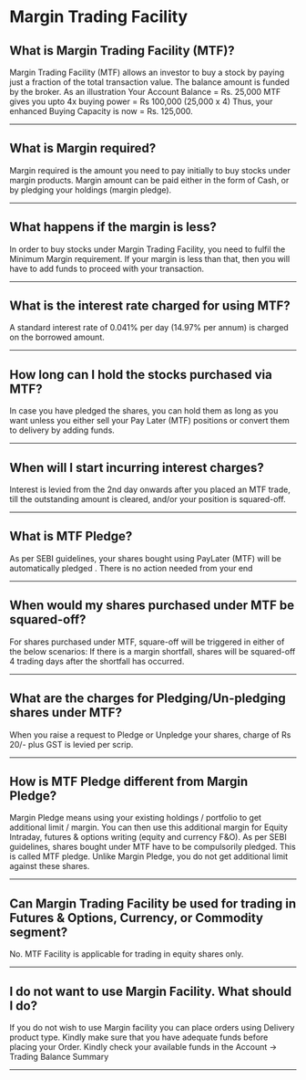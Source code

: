 # Margin Trading Facility

## What is Margin Trading Facility (MTF)?

Margin Trading Facility (MTF) allows an investor to buy a stock by paying just a fraction of the total transaction value. The balance amount is funded by the broker.
As an illustration
Your Account Balance = Rs. 25,000
MTF gives you upto 4x buying power = Rs 100,000 (25,000 x 4)
Thus, your enhanced Buying Capacity is now = Rs. 125,000.

---

## What is Margin required?

Margin required is the amount you need to pay initially to buy stocks under margin products.
Margin amount can be paid either in the form of Cash, or by pledging your holdings (margin pledge).

---

## What happens if the margin is less?

In order to buy stocks under Margin Trading Facility, you need to fulfil the Minimum Margin requirement.
If your margin is less than that, then you will have to add funds to proceed with your transaction.

---

## What is the interest rate charged for using MTF?

A standard interest rate of 0.041% per day (14.97% per annum) is charged on the borrowed amount.

---

## How long can I hold the stocks purchased via MTF?

In case you have pledged the shares, you can hold them as long as you want unless you either sell your Pay Later (MTF) positions or convert them to delivery by adding funds.

---

## When will I start incurring interest charges?

Interest is levied from the 2nd day onwards after you placed an MTF trade, till the outstanding amount is cleared, and/or your position is squared-off.

---

## What is MTF Pledge?

As per SEBI guidelines,
your shares bought using
PayLater
(MTF) will be automatically pledged
. There is no action needed from your end

---

## When would my shares purchased under MTF be squared-off?

For shares purchased under MTF, square-off will be triggered in either of the below scenarios:
If there is a margin shortfall, shares will be squared-off 4 trading days after the shortfall has occurred.

---

## What are the charges for Pledging/Un-pledging shares under MTF?

When you raise a request to Pledge or Unpledge your shares, charge of Rs 20/- plus GST is levied per scrip.

---

## How is MTF Pledge different from Margin Pledge?

Margin Pledge means using your existing holdings / portfolio to get additional limit / margin. You can then use this additional margin for Equity Intraday, futures & options writing (equity and currency F&O).
As per SEBI guidelines, shares bought under MTF have to be compulsorily pledged. This is called MTF pledge. Unlike Margin Pledge, you do not get additional limit against these shares.

---

## Can Margin Trading Facility be used for trading in Futures & Options, Currency, or Commodity segment?

No. MTF Facility is applicable for trading in equity shares only.

---

## I do not want to use Margin Facility. What should I do?

If you do not wish to use Margin facility you can place orders using Delivery product type.
Kindly make sure that you have adequate funds before placing your Order.
Kindly check your available funds in the Account -> Trading Balance Summary

---

